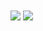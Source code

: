 <span>
  <img align="center" src="https://github-readme-stats.vercel.app/api?username=jhukdev&count_private=true&show_icons=true&include_all_commits=true&hide_border=true&hide_title=true&bg_color=fff&text_color=077b8a&icon_color=222&title_color=222" /></span>

<span>
  <img align="center" src="https://github-readme-stats.vercel.app/api/top-langs/?username=jhukdev&langs_count=3&hide_title=true&hide_border=true&bg_color=fff" />
</span>
